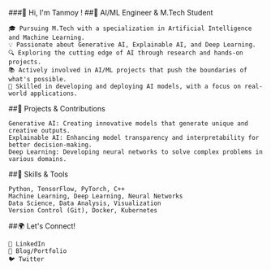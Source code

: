 ###👋 Hi, I'm Tanmoy !
##🌟 AI/ML Engineer & M.Tech Student

    🎓 Pursuing M.Tech with a specialization in Artificial Intelligence and Machine Learning.
    💡 Passionate about Generative AI, Explainable AI, and Deep Learning.
    🔍 Exploring the cutting edge of AI through research and hands-on projects.
    📚 Actively involved in AI/ML projects that push the boundaries of what's possible.
    🤖 Skilled in developing and deploying AI models, with a focus on real-world applications.

##🚀 Projects & Contributions

    Generative AI: Creating innovative models that generate unique and creative outputs.
    Explainable AI: Enhancing model transparency and interpretability for better decision-making.
    Deep Learning: Developing neural networks to solve complex problems in various domains.

##💼 Skills & Tools

    Python, TensorFlow, PyTorch, C++
    Machine Learning, Deep Learning, Neural Networks
    Data Science, Data Analysis, Visualization
    Version Control (Git), Docker, Kubernetes

##🌍 Let's Connect!

    💼 LinkedIn
    📝 Blog/Portfolio
    🐦 Twitter

